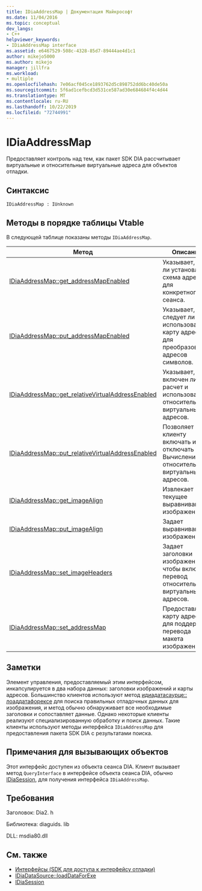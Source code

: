 ```yaml
---
title: IDiaAddressMap | Документация Майкрософт
ms.date: 11/04/2016
ms.topic: conceptual
dev_langs:
- C++
helpviewer_keywords:
- IDiaAddressMap interface
ms.assetid: e6467529-508c-4328-85d7-89444ae4d1c1
author: mikejo5000
ms.author: mikejo
manager: jillfra
ms.workload:
- multiple
ms.openlocfilehash: 7e06acf045ce1893762d5c898752dd6bc40de50a
ms.sourcegitcommit: 5f6ad1cefbcd3d531ce587ad30e684684f4c4d44
ms.translationtype: MT
ms.contentlocale: ru-RU
ms.lasthandoff: 10/22/2019
ms.locfileid: "72744991"
---
```

# <a name="idiaaddressmap"></a>IDiaAddressMap
Предоставляет контроль над тем, как пакет SDK DIA рассчитывает виртуальные и относительные виртуальные адреса для объектов отладки.

## <a name="syntax"></a>Синтаксис

```
IDiaAddressMap : IUnknown
```

## <a name="methods-in-vtable-order"></a>Методы в порядке таблицы Vtable
 В следующей таблице показаны методы `IDiaAddressMap`.

|Метод|Описание|
|------------|-----------------|
|[IDiaAddressMap::get_addressMapEnabled](../../debugger/debug-interface-access/idiaaddressmap-get-addressmapenabled.md)|Указывает, была ли установлена схема адресов для конкретного сеанса.|
|[IDiaAddressMap::put_addressMapEnabled](../../debugger/debug-interface-access/idiaaddressmap-put-addressmapenabled.md)|Указывает, следует ли использовать карту адресов для преобразования адресов символов.|
|[IDiaAddressMap::get_relativeVirtualAddressEnabled](../../debugger/debug-interface-access/idiaaddressmap-get-relativevirtualaddressenabled.md)|Указывает, включен ли расчет и использование относительных виртуальных адресов.|
|[IDiaAddressMap::put_relativeVirtualAddressEnabled](../../debugger/debug-interface-access/idiaaddressmap-put-relativevirtualaddressenabled.md)|Позволяет клиенту включать или отключать Вычисление относительных виртуальных адресов.|
|[IDiaAddressMap::get_imageAlign](../../debugger/debug-interface-access/idiaaddressmap-get-imagealign.md)|Извлекает текущее выравнивание изображения.|
|[IDiaAddressMap::put_imageAlign](../../debugger/debug-interface-access/idiaaddressmap-put-imagealign.md)|Задает выравнивание изображения.|
|[IDiaAddressMap::set_imageHeaders](../../debugger/debug-interface-access/idiaaddressmap-set-imageheaders.md)|Задает заголовки изображений, чтобы включить перевод относительных виртуальных адресов.|
|[IDiaAddressMap::set_addressMap](../../debugger/debug-interface-access/idiaaddressmap-set-addressmap.md)|Предоставляет карту адресов для поддержки перевода макета изображения.|

## <a name="remarks"></a>Заметки
 Элемент управления, предоставляемый этим интерфейсом, инкапсулируется в два набора данных: заголовки изображений и карты адресов. Большинство клиентов используют метод [идиадатасаурце:: лоаддатафорексе](../../debugger/debug-interface-access/idiadatasource-loaddataforexe.md) для поиска правильных отладочных данных для изображения, и метод обычно обнаруживает все необходимые заголовки и сопоставляет данные. Однако некоторые клиенты реализуют специализированную обработку и поиск данных. Такие клиенты используют методы интерфейса `IDiaAddressMap` для предоставления пакета SDK DIA с результатами поиска.

## <a name="notes-for-callers"></a>Примечания для вызывающих объектов
 Этот интерфейс доступен из объекта сеанса DIA. Клиент вызывает метод `QueryInterface` в интерфейсе объекта сеанса DIA, обычно [IDiaSession](../../debugger/debug-interface-access/idiasession.md), для получения интерфейса `IDiaAddressMap`.

## <a name="requirements"></a>Требования
 Заголовок: Dia2. h

 Библиотека: diaguids. lib

 DLL: msdia80.dll

## <a name="see-also"></a>См. также
- [Интерфейсы (SDK для доступа к интерфейсу отладки)](../../debugger/debug-interface-access/interfaces-debug-interface-access-sdk.md)
- [IDiaDataSource::loadDataForExe](../../debugger/debug-interface-access/idiadatasource-loaddataforexe.md)
- [IDiaSession](../../debugger/debug-interface-access/idiasession.md)